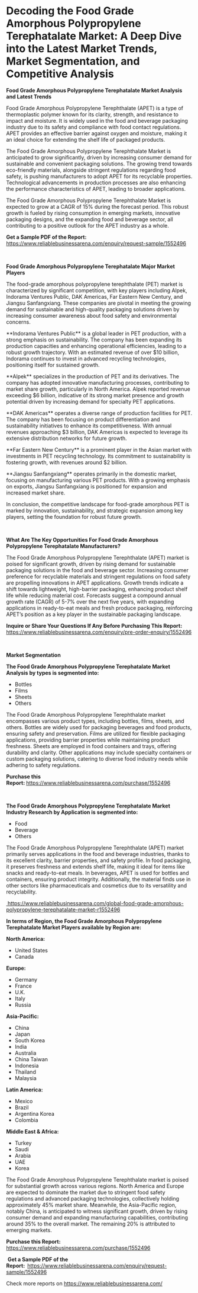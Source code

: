 <p><h1>Decoding the Food Grade Amorphous Polypropylene Terephatalate Market: A Deep Dive into the Latest Market Trends, Market Segmentation, and Competitive Analysis</h1></p><p><strong>Food Grade Amorphous Polypropylene Terephatalate Market Analysis and Latest Trends</strong></p>
<p><p>Food Grade Amorphous Polypropylene Terephthalate (APET) is a type of thermoplastic polymer known for its clarity, strength, and resistance to impact and moisture. It is widely used in the food and beverage packaging industry due to its safety and compliance with food contact regulations. APET provides an effective barrier against oxygen and moisture, making it an ideal choice for extending the shelf life of packaged products.</p><p>The Food Grade Amorphous Polypropylene Terephthalate Market is anticipated to grow significantly, driven by increasing consumer demand for sustainable and convenient packaging solutions. The growing trend towards eco-friendly materials, alongside stringent regulations regarding food safety, is pushing manufacturers to adopt APET for its recyclable properties. Technological advancements in production processes are also enhancing the performance characteristics of APET, leading to broader applications.</p><p>The Food Grade Amorphous Polypropylene Terephthalate Market is expected to grow at a CAGR of 15% during the forecast period. This robust growth is fueled by rising consumption in emerging markets, innovative packaging designs, and the expanding food and beverage sector, all contributing to a positive outlook for the APET industry as a whole.</p></p>
<p><strong>Get a Sample PDF of the Report:&nbsp;</strong> <a href="https://www.reliablebusinessarena.com/enquiry/request-sample/1552496?utm_campaign=2112&utm_medium=2&utm_source=Github&utm_content=ia&utm_term=02042025&utm_id=food-grade-amorphous-polypropylene-terephatalate">https://www.reliablebusinessarena.com/enquiry/request-sample/1552496</a></p>
<p>&nbsp;</p>
<p><strong>Food Grade Amorphous Polypropylene Terephatalate Major Market Players</strong></p>
<p><p>The food-grade amorphous polypropylene terephthalate (PET) market is characterized by significant competition, with key players including Alpek, Indorama Ventures Public, DAK Americas, Far Eastern New Century, and Jiangsu Sanfangxiang. These companies are pivotal in meeting the growing demand for sustainable and high-quality packaging solutions driven by increasing consumer awareness about food safety and environmental concerns.</p><p>**Indorama Ventures Public** is a global leader in PET production, with a strong emphasis on sustainability. The company has been expanding its production capacities and enhancing operational efficiencies, leading to a robust growth trajectory. With an estimated revenue of over $10 billion, Indorama continues to invest in advanced recycling technologies, positioning itself for sustained growth.</p><p>**Alpek** specializes in the production of PET and its derivatives. The company has adopted innovative manufacturing processes, contributing to market share growth, particularly in North America. Alpek reported revenue exceeding $6 billion, indicative of its strong market presence and growth potential driven by increasing demand for specialty PET applications.</p><p>**DAK Americas** operates a diverse range of production facilities for PET. The company has been focusing on product differentiation and sustainability initiatives to enhance its competitiveness. With annual revenues approaching $3 billion, DAK Americas is expected to leverage its extensive distribution networks for future growth.</p><p>**Far Eastern New Century** is a prominent player in the Asian market with investments in PET recycling technology. Its commitment to sustainability is fostering growth, with revenues around $2 billion.</p><p>**Jiangsu Sanfangxiang** operates primarily in the domestic market, focusing on manufacturing various PET products. With a growing emphasis on exports, Jiangsu Sanfangxiang is positioned for expansion and increased market share.</p><p>In conclusion, the competitive landscape for food-grade amorphous PET is marked by innovation, sustainability, and strategic expansion among key players, setting the foundation for robust future growth.</p></p>
<p>&nbsp;</p>
<p><strong>What Are The Key Opportunities For Food Grade Amorphous Polypropylene Terephatalate Manufacturers?</strong></p>
<p><p>The Food Grade Amorphous Polypropylene Terephthalate (APET) market is poised for significant growth, driven by rising demand for sustainable packaging solutions in the food and beverage sector. Increasing consumer preference for recyclable materials and stringent regulations on food safety are propelling innovations in APET applications. Growth trends indicate a shift towards lightweight, high-barrier packaging, enhancing product shelf life while reducing material cost. Forecasts suggest a compound annual growth rate (CAGR) of 5-7% over the next five years, with expanding applications in ready-to-eat meals and fresh produce packaging, reinforcing APET’s position as a key player in the sustainable packaging landscape.</p></p>
<p><strong>Inquire or Share Your Questions If Any Before Purchasing This Report:</strong> <a href="https://www.reliablebusinessarena.com/enquiry/pre-order-enquiry/1552496?utm_campaign=2112&utm_medium=2&utm_source=Github&utm_content=ia&utm_term=02042025&utm_id=food-grade-amorphous-polypropylene-terephatalate">https://www.reliablebusinessarena.com/enquiry/pre-order-enquiry/1552496</a></p>
<p>&nbsp;</p>
<p><strong>Market Segmentation</strong></p>
<p><strong>The Food Grade Amorphous Polypropylene Terephatalate Market Analysis by types is segmented into:</strong></p>
<p><ul><li>Bottles</li><li>Films</li><li>Sheets</li><li>Others</li></ul></p>
<p><p>The Food Grade Amorphous Polypropylene Terephthalate market encompasses various product types, including bottles, films, sheets, and others. Bottles are widely used for packaging beverages and food products, ensuring safety and preservation. Films are utilized for flexible packaging applications, providing barrier properties while maintaining product freshness. Sheets are employed in food containers and trays, offering durability and clarity. Other applications may include specialty containers or custom packaging solutions, catering to diverse food industry needs while adhering to safety regulations.</p></p>
<p><strong>Purchase this Report:&nbsp;</strong><a href="https://www.reliablebusinessarena.com/purchase/1552496?utm_campaign=2112&utm_medium=2&utm_source=Github&utm_content=ia&utm_term=02042025&utm_id=food-grade-amorphous-polypropylene-terephatalate">https://www.reliablebusinessarena.com/purchase/1552496</a></p>
<p>&nbsp;</p>
<p><strong>The Food Grade Amorphous Polypropylene Terephatalate Market Industry Research by Application is segmented into:</strong></p>
<p><ul><li>Food</li><li>Beverage</li><li>Others</li></ul></p>
<p><p>The Food Grade Amorphous Polypropylene Terephthalate (APET) market primarily serves applications in the food and beverage industries, thanks to its excellent clarity, barrier properties, and safety profile. In food packaging, it preserves freshness and extends shelf life, making it ideal for items like snacks and ready-to-eat meals. In beverages, APET is used for bottles and containers, ensuring product integrity. Additionally, the material finds use in other sectors like pharmaceuticals and cosmetics due to its versatility and recyclability.</p></p>
<p><a href="https://www.reliablebusinessarena.com/global-food-grade-amorphous-polypropylene-terephatalate-market-r1552496?utm_campaign=2112&utm_medium=2&utm_source=Github&utm_content=ia&utm_term=02042025&utm_id=food-grade-amorphous-polypropylene-terephatalate">&nbsp;https://www.reliablebusinessarena.com/global-food-grade-amorphous-polypropylene-terephatalate-market-r1552496</a></p>
<p><strong>In terms of Region, the Food Grade Amorphous Polypropylene Terephatalate Market Players available by Region are:</strong></p>
<p>
    <p> <strong> North America: </strong>
        <ul>
            <li>United States</li>
            <li>Canada</li>
        </ul>
        </p> 
    <p> <strong> Europe: </strong>
        <ul>
            <li>Germany</li>
            <li>France</li>
            <li>U.K.</li>
            <li>Italy</li>
            <li>Russia</li>
        </ul>
        </p> 
    <p> <strong> Asia-Pacific: </strong>
        <ul>
            <li>China</li>
            <li>Japan</li>
            <li>South Korea</li>
            <li>India</li>
            <li>Australia</li>
            <li>China Taiwan</li>
            <li>Indonesia</li>
            <li>Thailand</li>
            <li>Malaysia</li>
        </ul>
        </p> 
    <p> <strong> Latin America: </strong>
        <ul>
            <li>Mexico</li>
            <li>Brazil</li>
            <li>Argentina Korea</li>
            <li>Colombia</li>
        </ul>
        </p> 
    <p> <strong> Middle East & Africa: </strong>
        <ul>
            <li>Turkey</li>
            <li>Saudi</li>
            <li>Arabia</li>
            <li>UAE</li>
            <li>Korea</li>
        </ul>
    </p>
    </p>
<p><p>The Food Grade Amorphous Polypropylene Terephthalate market is poised for substantial growth across various regions. North America and Europe are expected to dominate the market due to stringent food safety regulations and advanced packaging technologies, collectively holding approximately 45% market share. Meanwhile, the Asia-Pacific region, notably China, is anticipated to witness significant growth, driven by rising consumer demand and expanding manufacturing capabilities, contributing around 35% to the overall market. The remaining 20% is attributed to emerging markets.</p></p>
<p><strong>Purchase this Report: </strong><a href="https://www.reliablebusinessarena.com/purchase/1552496?utm_campaign=2112&utm_medium=2&utm_source=Github&utm_content=ia&utm_term=02042025&utm_id=food-grade-amorphous-polypropylene-terephatalate">https://www.reliablebusinessarena.com/purchase/1552496</a></p>
<p>&nbsp;<strong>Get a Sample PDF of the Report:&nbsp;&nbsp;</strong><a href="https://www.reliablebusinessarena.com/enquiry/request-sample/1552496?utm_campaign=2112&utm_medium=2&utm_source=Github&utm_content=ia&utm_term=02042025&utm_id=food-grade-amorphous-polypropylene-terephatalate">https://www.reliablebusinessarena.com/enquiry/request-sample/1552496</a></p>
<p><strong></strong></p>
<p>Check more reports on <a href="https://www.reliablebusinessarena.com/?utm_campaign=2112&utm_medium=2&utm_source=Github&utm_content=ia&utm_term=02042025&utm_id=food-grade-amorphous-polypropylene-terephatalate">https://www.reliablebusinessarena.com/</a></p>
